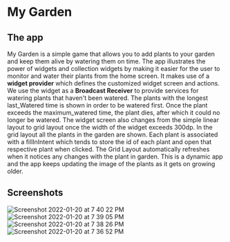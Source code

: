 # My Garden

## The app
My Garden is a simple game that allows you to add plants to your garden and keep them alive by watering them on time.
The app illustrates the power of widgets and collection widgets by making it easier for the user to monitor and water their plants from the home screen.
It makes use of a <b>widget provider</b> which defines the customized widget screen and actions. We use the widget as a <b>Broadcast Receiver</b> to provide services for watering plants that haven't been watered. The plants with the longest last_Watered time is shown in order to be watered first. Once the plant exceeds the maximum_watered time, the plant dies, after which it could no longer be watered. The widget screen also changes from the simple linear layout to grid layout once the width of the widget exceeds 300dp. In the grid layout all the plants in the garden are shown. Each plant is associated with a fillInIntent which tends to store the id of each plant and open that respective plant when clicked. The Grid Layout automatically refreshes when it notices any changes with the plant in garden. This is a dynamic app and the app keeps updating the image of the plants as it gets on growing older.

## Screenshots


![Screenshot 2022-01-20 at 7 40 22 PM](https://user-images.githubusercontent.com/56356721/150354712-1c3afee2-a687-4110-b3e9-8b7f77c7055f.png)
![Screenshot 2022-01-20 at 7 39 05 PM](https://user-images.githubusercontent.com/56356721/150354724-9fb7aefa-93cb-459e-832e-52dc216103b0.png)
![Screenshot 2022-01-20 at 7 38 26 PM](https://user-images.githubusercontent.com/56356721/150354746-3d4f79ee-0a98-47c6-ba4b-58b9ded4ce57.png)
![Screenshot 2022-01-20 at 7 36 52 PM](https://user-images.githubusercontent.com/56356721/150354762-9360df23-3706-4cc8-8ef1-672127675655.png)

